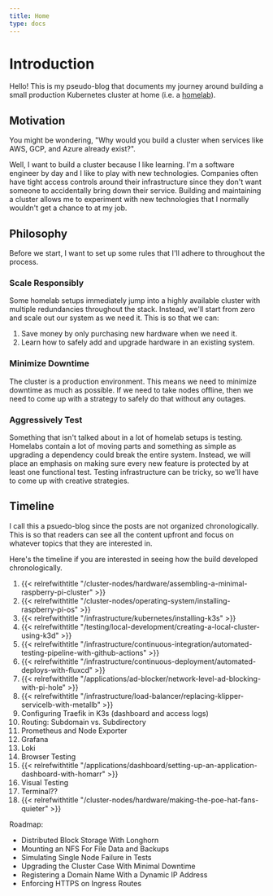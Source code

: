 ```yaml
---
title: Home
type: docs
---
```

# Introduction
Hello! This is my pseudo-blog that documents my journey around building a small
production Kubernetes cluster at home (i.e. a
[homelab](https://www.reddit.com/r/homelab/wiki/introduction/)).

## Motivation
You might be wondering, "Why would you build a cluster when services like AWS,
GCP, and Azure already exist?".

Well, I want to build a cluster because I like learning. I'm a software engineer
by day and I like to play with new technologies. Companies often have tight
access controls around their infrastructure since they don't want someone to
accidentally bring down their service. Building and maintaining a cluster allows
me to experiment with new technologies that I normally wouldn't get a chance to
at my job.

## Philosophy
Before we start, I want to set up some rules that I'll adhere to throughout the
process.

### Scale Responsibly
Some homelab setups immediately jump into a highly available cluster with
multiple redundancies throughout the stack. Instead, we'll start from zero and
scale out our system as we need it. This is so that we can:
  1) Save money by only purchasing new hardware when we need it.
  2) Learn how to safely add and upgrade hardware in an existing system.

### Minimize Downtime
The cluster is a production environment. This means we need to minimize downtime
as much as possible. If we need to take nodes offline, then we need to come up
with a strategy to safely do that without any outages.

### Aggressively Test
Something that isn't talked about in a lot of homelab setups is testing.
Homelabs contain a lot of moving parts and something as simple as upgrading a
dependency could break the entire system. Instead, we will place an emphasis on
making sure every new feature is protected by at least one functional test.
Testing infrastructure can be tricky, so we'll have to come up with creative
strategies.

## Timeline
I call this a psuedo-blog since the posts are not organized chronologically.
This is so that readers can see all the content upfront and focus on whatever
topics that they are interested in.

Here's the timeline if you are interested in seeing how the build developed
chronologically.
  1. {{< relrefwithtitle "/cluster-nodes/hardware/assembling-a-minimal-raspberry-pi-cluster" >}}
  2. {{< relrefwithtitle "/cluster-nodes/operating-system/installing-raspberry-pi-os" >}}
  3. {{< relrefwithtitle "/infrastructure/kubernetes/installing-k3s" >}}
  4. {{< relrefwithtitle "/testing/local-development/creating-a-local-cluster-using-k3d" >}}
  5. {{< relrefwithtitle "/infrastructure/continuous-integration/automated-testing-pipeline-with-github-actions" >}}
  6. {{< relrefwithtitle "/infrastructure/continuous-deployment/automated-deploys-with-fluxcd" >}}
  7. {{< relrefwithtitle "/applications/ad-blocker/network-level-ad-blocking-with-pi-hole" >}}
  8. {{< relrefwithtitle "/infrastructure/load-balancer/replacing-klipper-servicelb-with-metallb" >}}
  9. Configuring Traefik in K3s (dashboard and access logs)
  10. Routing: Subdomain vs. Subdirectory
  11. Prometheus and Node Exporter
  12. Grafana
  13. Loki
  14. Browser Testing
  15. {{< relrefwithtitle "/applications/dashboard/setting-up-an-application-dashboard-with-homarr" >}}
  16. Visual Testing
  17. Terminal??
  18. {{< relrefwithtitle "/cluster-nodes/hardware/making-the-poe-hat-fans-quieter" >}}

Roadmap:
  - Distributed Block Storage With Longhorn
  - Mounting an NFS For File Data and Backups
  - Simulating Single Node Failure in Tests
  - Upgrading the Cluster Case With Minimal Downtime
  - Registering a Domain Name With a Dynamic IP Address
  - Enforcing HTTPS on Ingress Routes
